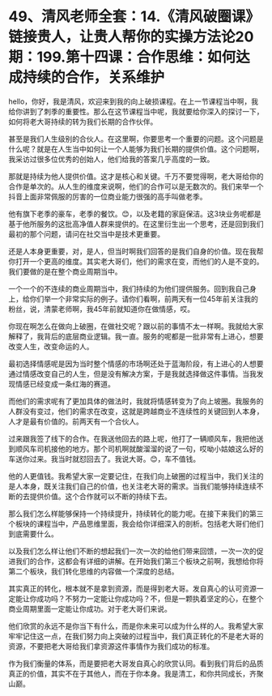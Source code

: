 # 49、清风老师全套：14.《清风破圈课》链接贵人，让贵人帮你的实操方法论20期：199.第十四课：合作思维：如何达成持续的合作，关系维护

hello，你好，我是清风，欢迎来到我的向上破损课程。在上一节课程当中啊，我给你讲到了刺季的重要性。那么在这节课程当中呢，我就要给你深入的探讨一下，如何将老大哥持续的转为我们长期的合作伙伴。

甚至是我们人生级别的合伙人。在这里啊，你要思考一个重要的问题。这个问题是什么呢？就是在人生当中如何让一个人能够为我们长期的提供价值。这个问题啊，我采访过很多位优秀的创始人，他们给我的答案几乎高度的一致。

那就是持续为他人提供价值。这才是核心和关键。千万不要觉得啊，老大哥给你的合作是单次的。从人生的维度来说啊，他们的合作可以是无数次的。我们来举一个抖音上面非常佩服的厉害的一位商业能力很强的高手叫做老季。

他有旗下老季的豪车，老季的餐饮。😊，以及老籍的家庭保洁。这3块业务呢都是基于他所服务的这批高净值人群来提供的。在这里衍生出一个思考，还是回到我们最初的那个问题，请问在社交当中是技术更重要。

还是人本身更重要，对，是人，但当时啊我们回答的是我们自身的价值。现在我帮你打开一个更高的维度。其实老大哥们，他们的需求在变，而他们的人是不变的。我们要做的是在整个商业周期当中。

一个一个的不连续的商业周期当中，我们持续的为他们提供服务。回到我自己身上，给你们举一个非常实际的例子。请你们看啊，前两天有一位45年前关注我的粉丝，说，清蒙老师啊，我45年前就知道你在做情感，哎。

你现在啊怎么在做向上破圈，在做社交呢？跟以前的事情不太一样啊。我就给大家解释了，我背后的底层商业逻辑。我一直。服务的呢都是一批非常有上进心，想要改变人生，改变命运的人。

最初选择情感呢是因为当时整个情感的市场啊还处于蓝海阶段，有上进心的人想要通过情感改变自己的人生，但是没有解决方案，于是我就选择做这件事情。当我发现情感已经变成一条红海的赛道。

而他们的需求呢有了更加具体的做法时，我就将情感转变为了向上坡圈。我服务的人群没有变过，他们的需求在改变，这就是跨越商业不连续性的关键回到人本身，人才是最有价值的。前两天有一个合伙人。

过来跟我签了线下的合作。在我送他回去的路上呢，他打了一辆顺风车，我把他送到顺风车司机接他的地方。那个司机啊就酸溜溜的说了一句，哎呦小姑娘这么好的车送你过来。我当时就怼回去了。我说大哥。😊，车不值钱。

他的人更值钱。我希望大家一定要记住，在我们向上破圈的过程当中，我们关注的是人本身，既关注我们自己的价值，也关注老大哥的需求。当我们能够持续连续不断的去提供价值。这个合作就可以不断的持续下去。

那么我们怎么样能够保持一个持续提升，持续转化的能力呢。在接下来我们的第三个板块的课程当中，产品思维里面，我会给你详细深入的剖析。包括老大哥们他们到底需要什么。

以及我们怎么样让他们不断的想起我们一次一次的给他们带来回馈，一次一次的促进我们的合作，这都会有详细的讲解。在开始我们第三个板块之前啊，我想给你将第二个板块，我们转化思维的内容做一个深度的总结。

其实真正的转化，根本就不是拿到资源，而是得到老大哥。发自真心的认可资源一定能让你成功吗？不努力一定能让你成功吗？不，但是一颗执着坚定的心，在整个商业周期里面一定能让你成功。对于老大哥们来说。

他们欣赏的永远不是你当下有什么，而是你未来可以成为什么样的人。我希望大家牢牢记住这一点，在我们努力向上突破的过程当中，我们真正转化的不是老大哥的资源，不要把老大哥给我们拿资源这件事情作为我们成功的标准。

作为我们衡量的体系，而是要把老大哥发自真心的欣赏认同。看到我们背后的品质真正的价值，其实不在于其他人，而在于你本身。我是清工，和你共同成长，齐聚山巅。

